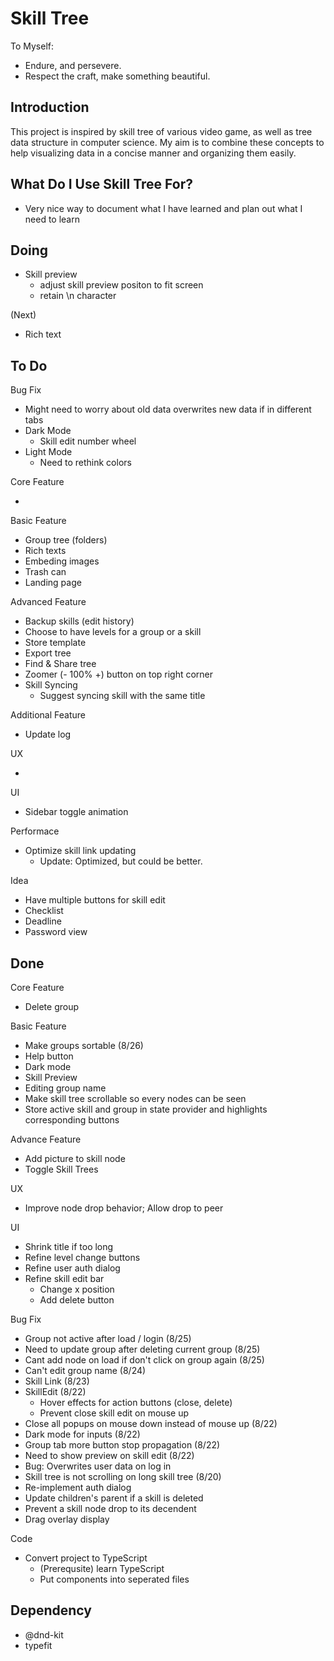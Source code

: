 # Skill Tree

To Myself:

- Endure, and persevere.
- Respect the craft, make something beautiful.

## Introduction

This project is inspired by skill tree of various video game, as well as tree data structure in computer science.
My aim is to combine these concepts to help visualizing data in a concise manner and organizing them easily.

## What Do I Use Skill Tree For?

- Very nice way to document what I have learned and plan out what I need to learn

## Doing

- Skill preview
  - adjust skill preview positon to fit screen
  - retain \n character

(Next)
- Rich text

## To Do

Bug Fix

- Might need to worry about old data overwrites new data if in different tabs
- Dark Mode
  - Skill edit number wheel
- Light Mode
  - Need to rethink colors

Core Feature

-

Basic Feature

- Group tree (folders)
- Rich texts
- Embeding images
- Trash can
- Landing page

Advanced Feature

- Backup skills (edit history)
- Choose to have levels for a group or a skill
- Store template
- Export tree
- Find & Share tree
- Zoomer (- 100% +) button on top right corner
- Skill Syncing
  - Suggest syncing skill with the same title

Additional Feature

- Update log

UX

- 

UI

- Sidebar toggle animation

Performace

- Optimize skill link updating
  - Update: Optimized, but could be better.

Idea

- Have multiple buttons for skill edit
- Checklist
- Deadline
- Password view

## Done

Core Feature

- Delete group

Basic Feature

- Make groups sortable (8/26)
- Help button
- Dark mode
- Skill Preview
- Editing group name
- Make skill tree scrollable so every nodes can be seen
- Store active skill and group in state provider and highlights corresponding buttons

Advance Feature

- Add picture to skill node
- Toggle Skill Trees

UX

- Improve node drop behavior; Allow drop to peer

UI

- Shrink title if too long
- Refine level change buttons
- Refine user auth dialog
- Refine skill edit bar
  - Change x position
  - Add delete button

Bug Fix

- Group not active after load / login (8/25)
- Need to update group after deleting current group (8/25)
- Cant add node on load if don't click on group again (8/25)
- Can't edit group name (8/24)
- Skill Link (8/23)
- SkillEdit (8/22)
  - Hover effects for action buttons (close, delete)
  - Prevent close skill edit on mouse up
- Close all popups on mouse down instead of mouse up (8/22)
- Dark mode for inputs (8/22)
- Group tab more button stop propagation (8/22)
- Need to show preview on skill edit (8/22)
- Bug: Overwrites user data on log in
- Skill tree is not scrolling on long skill tree (8/20)
- Re-implement auth dialog
- Update children's parent if a skill is deleted
- Prevent a skill node drop to its decendent
- Drag overlay display

Code

- Convert project to TypeScript
  - (Prerequsite) learn TypeScript
  - Put components into seperated files

## Dependency

- @dnd-kit
- typefit